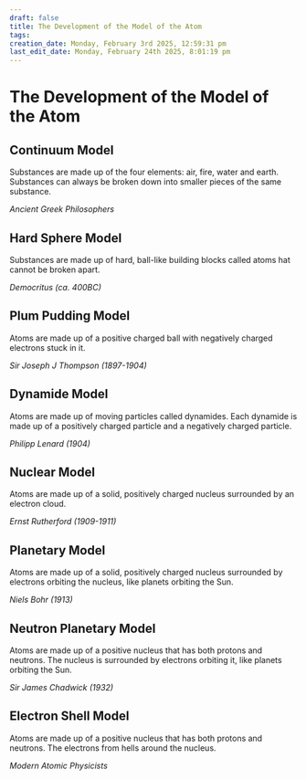 ```yaml
---
draft: false
title: The Development of the Model of the Atom
tags:
creation_date: Monday, February 3rd 2025, 12:59:31 pm
last_edit_date: Monday, February 24th 2025, 8:01:19 pm
---
```


# The Development of the Model of the Atom

## Continuum Model

Substances are made up of the four elements: air, fire, water and earth. Substances can always be broken down into smaller pieces of the same substance.

*Ancient Greek Philosophers*

## Hard Sphere Model

Substances are made up of hard, ball-like building blocks called atoms hat cannot be broken apart.

*Democritus (ca. 400BC)*

## Plum Pudding Model

Atoms are made up of a positive charged ball with negatively charged electrons stuck in it.

*Sir Joseph J Thompson (1897-1904)*

## Dynamide Model

Atoms are made up of moving particles called dynamides. Each dynamide is made up of a positively charged particle and a negatively charged particle.

*Philipp Lenard (1904)*

## Nuclear Model

Atoms are made up of a solid, positively charged nucleus surrounded by an electron cloud.

*Ernst Rutherford (1909-1911)*

## Planetary Model

Atoms are made up of a solid, positively charged nucleus surrounded by electrons orbiting the nucleus, like planets orbiting the Sun.

*Niels Bohr (1913)*

## Neutron Planetary Model

Atoms are made up of a positive nucleus that has both protons and neutrons. The nucleus is surrounded by electrons orbiting it, like planets orbiting the Sun.

*Sir James Chadwick (1932)*

## Electron Shell Model

Atoms are made up of a positive nucleus that has both protons and neutrons. The electrons from hells around the nucleus.

*Modern Atomic Physicists*
